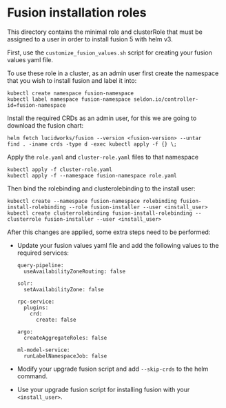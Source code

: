 # Fusion installation roles

This directory contains the minimal role and clusterRole that must be assigned to
a user in order to install fusion 5 with helm v3.

First, use the `customize_fusion_values.sh` script for creating your fusion values yaml file.

To use these role in a cluster, as an admin user first create the namespace that you wish to
install fusion and label it into:

```
kubectl create namespace fusion-namespace
kubectl label namespace fusion-namespace seldon.io/controller-id=fusion-namespace
```

Install the required CRDs as an admin user, for this we are going to download the fusion chart:

```
helm fetch lucidworks/fusion --version <fusion-version> --untar
find . -iname crds -type d -exec kubectl apply -f {} \;
```

Apply the `role.yaml` and `cluster-role.yaml` files to that namespace

```
kubectl apply -f cluster-role.yaml
kubectl apply -f --namespace fusion-namespace role.yaml
```

Then bind the rolebinding and clusterolebinding to the install user:

```
kubectl create --namespace fusion-namespace rolebinding fusion-install-rolebinding --role fusion-installer --user <install_user>
kubectl create clusterrolebinding fusion-install-rolebinding --clusterrole fusion-installer --user <install_user>
```

After this changes are applied, some extra steps need to be performed:

* Update your fusion values yaml file and add the following values to the required services:

    ```
    query-pipeline:
      useAvailabilityZoneRouting: false

    solr:
      setAvailabilityZone: false

    rpc-service:
      plugins:
        crd:
          create: false

    argo:
      createAggregateRoles: false

    ml-model-service:
      runLabelNamespaceJob: false
    ```

* Modify your upgrade fusion script and add `--skip-crds` to the helm command.

* Use your upgrade fusion script for installing fusion with your `<install_user>`.
